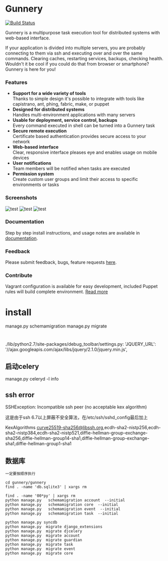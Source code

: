 # Gunnery

[![Build Status](https://travis-ci.org/gunnery/gunnery.png?branch=master)](https://travis-ci.org/gunnery/gunnery)

Gunnery is a multipurpose task execution tool for distributed systems with web-based interface.

If your application is divided into multiple servers, you are probably connecting to them via ssh and executing over and over the same commands. Clearing caches, restarting services, backups, checking health. Wouldn't it be cool if you could do that from browser or smartphone? Gunnery is here for you!

### Features

* **Support for a wide variety of tools** <br>
  Thanks to simple design it's possible to integrate with tools like capistrano, ant, phing, fabric, make, or puppet
* **Designed for distributed systems** <br>
  Handles multi-environment applications with many servers
* **Usable for deployment, service control, backups** <br>
  Every command executed in shell can be turned into a Gunnery task
* **Secure remote execution** <br>
  Certificate based authentication provides secure access to your network
* **Web-based interface** <br>
  Clear, responsive interface pleases eye and enables usage on mobile devices
* **User notifications** <br>
  Team members will be notified when tasks are executed
* **Permission system** <br>
  Create custom user groups and limit their access to specific environments or tasks

### Screenshots

![test](https://raw.github.com/Eyjafjallajokull/gunnery/gh-pages/img/1.png)
![test](https://raw.github.com/Eyjafjallajokull/gunnery/gh-pages/img/2.png)
![test](https://raw.github.com/Eyjafjallajokull/gunnery/gh-pages/img/fig.gif)

### Documentation

Step by step install instructions, and usage notes are available in [documentation](http://gunnery.readthedocs.org/en/latest/).

### Feedback

Please submit feedback, bugs, feature requests [here](https://github.com/Eyjafjallajokull/gunnery/issues).

### Contribute

Vagrant configuration is available for easy development, included Puppet rules will build complete environment. [Read more](http://gunnery.readthedocs.org/en/latest/develop.html)


# install

manage.py  schemamigration
manage.py  migrate


# 
./lib/python2.7/site-packages/debug_toolbar/settings.py:    'JQUERY_URL': '//ajax.googleapis.com/ajax/libs/jquery/2.1.0/jquery.min.js',



##  启动celery
manage.py celeryd -l info


## ssh error
SSHException: Incompatible ssh peer (no acceptable kex algorithm)

这是由于ssh 6.7以上屏蔽不安全算法，在/etc/ssh/sshd_config最后加上

KexAlgorithms curve25519-sha256@libssh.org,ecdh-sha2-nistp256,ecdh-sha2-nistp384,ecdh-sha2-nistp521,diffie-hellman-group-exchange-sha256,diffie-hellman-group14-sha1,diffie-hellman-group-exchange-sha1,diffie-hellman-group1-sha1


## 数据库

`一定要按顺序执行`
```
cd gunnery/gunnery
find . -name 'db.sqlite3' | xargs rm

find . -name '00*py' | xargs rm 
python manage.py   schemamigration account  --initial
python manage.py   schemamigration core  --initial
python manage.py   schemamigration event  --initial
python manage.py   schemamigration task  --initial

python manage.py syncdb 
python manage.py  migrate django_extensions 
python manage.py  migrate djcelery
python manage.py  migrate account
python manage.py  migrate guardian
python manage.py  migrate task
python manage.py  migrate event
python manage.py  migrate core

```


